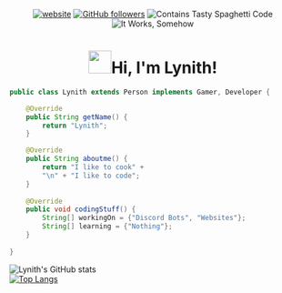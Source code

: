 <div align="center">

[![website](https://img.shields.io/website?logo=google-chrome&logoColor=white&down_color=red&down_message=offline&label=Lynith&style=for-the-badge&up_message=online&url=https%3A%2F%2Flynithdev.github.io)](https://lynithdev.github.io/)
[![GitHub followers](https://img.shields.io/github/followers/LynithDev?logo=github&style=for-the-badge&logoColor=white)](https://github.com/LynithDev)
![Contains Tasty Spaghetti Code](https://img.shields.io/static/v1?label=Contains&message=Tasty%20Spaghetti%20Code&color=yellow&style=for-the-badge&logo=visual-studio-code&logoColor=white)
![It Works, Somehow](https://img.shields.io/static/v1?label=It%20Works&message=Somehow&color=green&style=for-the-badge&logo=broadcom&logoColor=white)
<h1 align="center"><img src="images/Hi.gif" width="40px" />Hi, I'm Lynith!</h1>
</div>

```java
public class Lynith extends Person implements Gamer, Developer {

	@Override
	public String getName() {
		return "Lynith";
	}

	@Override
	public String aboutme() {
		return "I like to cook" +
		"\n" + "I like to code";
	}
    
	@Override
	public void codingStuff() {
		String[] workingOn = {"Discord Bots", "Websites"};
		String[] learning = {"Nothing"};
	}
	
}
```

![Lynith's GitHub stats](https://github-readme-stats.vercel.app/api?username=LynithDev&show_icons=true)
<br>
[![Top Langs](https://github-readme-stats.vercel.app/api/top-langs/?username=LynithDev&layout=compact)](https://github.com/LynithDev/github-readme-stats)    

[website]: https://lynithdev.github.io/

